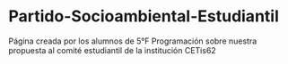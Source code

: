 # Partido-Socioambiental-Estudiantil
Página creada por los alumnos de 5°F Programación sobre nuestra propuesta al comité estudiantil de la institución CETis62
